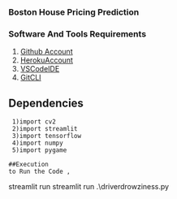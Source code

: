 ### Boston House Pricing Prediction

### Software And Tools Requirements

1. [Github Account](https://github.com)
2. [HerokuAccount](https://heroku.com)
3. [VSCodeIDE](https://code.visualstudio.com/)
4. [GitCLI](https://git-scm.com/book/en/v2/Getting-Started-The-Command-Line)

## Dependencies
```
 1)import cv2
 2)import streamlit
 3)import tensorflow
 4)import numpy
 5)import pygame

##Execution
to Run the Code , 
```
streamlit run streamlit run .\driverdrowziness.py

```
